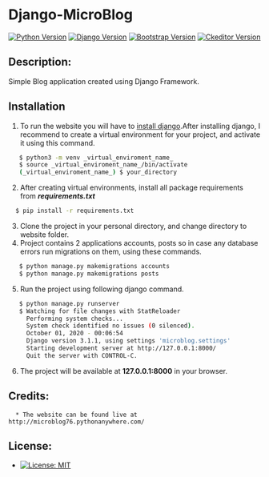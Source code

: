 # Django-MicroBlog

[![Python Version](https://img.shields.io/badge/python-v3.8-brightgreen.svg)](https://python.org)
[![Django Version](https://img.shields.io/badge/django-3.1-blue.svg)](https://djangoproject.com)
[![Bootstrap Version](https://img.shields.io/badge/bootstrap-4.5-blueviolet.svg)](https://getbootstrap.com/)
[![Ckeditor Version](https://img.shields.io/badge/ckeditor-6-red.svg)](https://ckeditor.com/)

## Description: 
Simple Blog application created using Django Framework.

## Installation
1. To run the website you will have to [install django](https://docs.djangoproject.com/en/3.1/topics/install/).After installing django, I recommend to create a virtual environment for your project, and activate it using this command.
```bash
   $ python3 -m venv _virtual_enviroment_name_
   $ source _virtual_enviroment_name_/bin/activate
   (_virtual_enviroment_name_) $ your_directory 
   ```
2. After creating virtual environments, install all package requirements from **_requirements.txt_**
 ```bash
   $ pip install -r requirements.txt
   ``` 
3. Clone the project in your personal directory, and change directory to website folder.
4. Project contains 2 applications accounts, posts so in case any database errors run migrations on them, using these commands.
```bash
   $ python manage.py makemigrations accounts
   $ python manage.py makemigrations posts
   ```
5. Run the project using following django command.
```bash
   $ python manage.py runserver
   $ Watching for file changes with StatReloader
     Performing system checks...
     System check identified no issues (0 silenced).
     October 01, 2020 - 00:06:54
     Django version 3.1.1, using settings 'microblog.settings'
     Starting development server at http://127.0.0.1:8000/
     Quit the server with CONTROL-C.
```
6. The project will be available at **127.0.0.1:8000** in your browser.

## Credits:
      * The website can be found live at http://microblog76.pythonanywhere.com/

## License: 
   * [![License: MIT](https://img.shields.io/badge/License-MIT-yellow.svg)](https://opensource.org/licenses/MIT)
   
   
   
   
   
   
   
   
